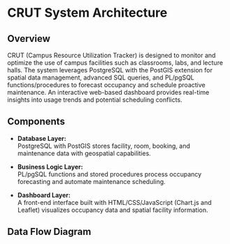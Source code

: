 # CRUT System Architecture

## Overview

CRUT (Campus Resource Utilization Tracker) is designed to monitor and optimize the use of campus facilities such as classrooms, labs, and lecture halls. The system leverages PostgreSQL with the PostGIS extension for spatial data management, advanced SQL queries, and PL/pgSQL functions/procedures to forecast occupancy and schedule proactive maintenance. An interactive web-based dashboard provides real-time insights into usage trends and potential scheduling conflicts.

## Components

- **Database Layer:**  
  PostgreSQL with PostGIS stores facility, room, booking, and maintenance data with geospatial capabilities.

- **Business Logic Layer:**  
  PL/pgSQL functions and stored procedures process occupancy forecasting and automate maintenance scheduling.

- **Dashboard Layer:**  
  A front-end interface built with HTML/CSS/JavaScript (Chart.js and Leaflet) visualizes occupancy data and spatial facility information.

## Data Flow Diagram
